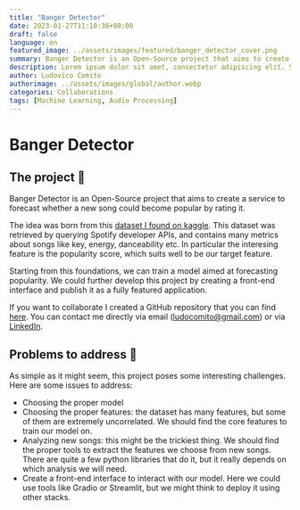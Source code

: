 ```yaml
---
title: "Banger Detector"
date: 2023-01-27T11:10:36+08:00
draft: false
language: en
featured_image: ../assets/images/featured/banger_detector_cover.png
summary: Banger Detector is an Open-Source project that aims to create a service to forecast whether a new song could become popular by assigning it a rating.
description: Lorem ipsum dolor sit amet, consectetur adipiscing elit. Sed cursus, odio nec venenatis lacinia, lacus lectus varius nisi, in tristique mi purus ut libero. Vestibulum vel convallis felis. Ut finibus lorem vestibulum lobortis rhoncus.
author: Ludovico Comito
authorimage: ../assets/images/global/author.webp
categories: Collaborations
tags: [Machine Learning, Audio Processing]
---
```

# Banger Detector

## The project 🔎

Banger Detector is an Open-Source project that aims to create a service to forecast whether a new song could become popular by rating it.

The idea was born from this [dataset I found on kaggle](https://www.kaggle.com/datasets/ayushnitb/song-features-dataset-regressing-popularity). This dataset was retrieved by querying Spotify developer APIs, and contains many metrics about songs like key, energy, danceability etc. In particular the interesing feature is the popularity score, which suits well to be our target feature.

Starting from this foundations, we can train a model aimed at forecasting popularity. We could further develop this project by creating a front-end interface and publish it as a fully featured application.

If you want to collaborate I created a GitHub repository that you can find [here](https://github.com/ludocomito/Banger-Detector). You can contact me directly via email (ludocomito@gmail.com) or via [LinkedIn](https://www.linkedin.com/in/ludovico-comito/).

## Problems to address 🥊

As simple as it might seem, this project poses some interesting challenges. Here are some issues to address:

- Choosing the proper model
- Choosing the proper features: the dataset has many features, but some of them are extremely uncorrelated. We should find the core features to train our model on.
- Analyzing new songs: this might be the trickiest thing. We should find the proper tools to extract the features we choose from new songs. There are quite a few python libraries that do it, but it really depends on which analysis we will need.
- Create a front-end interface to interact with our model. Here we could use tools like Gradio or Streamlit, but we might think to deploy it using other stacks.